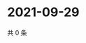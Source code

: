 # 2021-09-29

共 0 条

<!-- BEGIN WEIBO -->
<!-- 最后更新时间 Wed Sep 29 2021 23:11:47 GMT+0800 (China Standard Time) -->

<!-- END WEIBO -->
